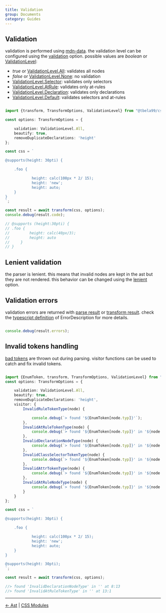 ```yaml
---
title: Validation
group: Documents
category: Guides
---
```


## Validation

validation is performed using [mdn-data](https://github.com/mdn/data). the validation level can be configured using the [validation](../docs/interfaces/node.ParserOptions.html#validation) option.
possible values are _boolean_ or [ValidationLevel](../docs/enums/node.ValidationLevel.html):

- _true_ or [ValidationLevel.All](../docs/media/node.ValidationLevel.html#all): validates all nodes
- _false_ or [ValidationLevel.None](../docs/media/node.ValidationLevel.html#none): no validation
- [ValidationLevel.Selector](../docs/media/node.ValidationLevel.html#selector): validates only selectors
- [ValidationLevel.AtRule](../docs/media/node.ValidationLevel.html#atrule): validates only at-rules
- [ValidationLevel.Declaration](../docs/media/node.ValidationLevel.html#declaration): validates only declarations
- [ValidationLevel.Default](../docs/media/node.ValidationLevel.html#default): validates selectors and at-rules

```ts

import {transform, TransformOptions, ValidationLevel} from "@tbela99/css-parser";

const options: TransformOptions = {

    validation: ValidationLevel.All,
    beautify: true,
    removeDuplicateDeclarations: 'height'
};

const css = `

@supports(height: 30pti) {

    .foo {

            height: calc(100px * 2/ 15);
            height: 'new';
            height: auto;
    }
}
`;

const result = await transform(css, options);
console.debug(result.code);

// @supports (height:30pti) {
// .foo {
//         height: calc(40px/3);
//         height: auto
//     }
// }
```

## Lenient validation

the parser is lenient. this means that invalid nodes are kept in the ast but they are not rendered.
this behavior can be changed using the [lenient](../docs/interfaces/node.ParserOptions.html#lenient) option.

## Validation errors

validation errors are returned with [parse result](../docs/interfaces/node.ParseResult.html) or [transform result](../docs/interfaces/node.TransformResult.html).
check the [typescript definition](../docs/interfaces/node.ErrorDescription.html) of ErrorDescription for more details.


```ts

console.debug(result.errors);
```

## Invalid tokens handling

[bad tokens](../docs/enums/node.EnumToken.html#badcdotokentype) are thrown out during parsing. visitor functions can be used to catch and fix invalid tokens.

```ts

import {EnumToken, transform, TransformOptions, ValidationLevel} from "@tbela99/css-parser";
const options: TransformOptions = {

    validation: ValidationLevel.All,
    beautify: true,
    removeDuplicateDeclarations: 'height',
    visitor: {
        InvalidRuleTokenType(node) {

            console.debug(`> found '${EnumToken[node.typ]}'`);
        },
        InvalidAtRuleTokenType(node) {
            console.debug(`> found '${EnumToken[node.typ]}' in '${node.loc.src}' at ${node.loc.sta.lin}:${node.loc.sta.col}`);
        },
        InvalidDeclarationNodeType(node) {
            console.debug(`> found '${EnumToken[node.typ]}' in '${node.loc.src}' at ${node.loc.sta.lin}:${node.loc.sta.col}`);
        },
        InvalidClassSelectorTokenType(node) {
            console.debug(`> found '${EnumToken[node.typ]}' in '${node.loc.src}' at ${node.loc.sta.lin}:${node.loc.sta.col}`);
        },
        InvalidAttrTokenType(node) {
            console.debug(`> found '${EnumToken[node.typ]}' in '${node.loc.src}' at ${node.loc.sta.lin}:${node.loc.sta.col}`);
        },
        InvalidAtRuleNodeType(node) {
            console.debug(`> found '${EnumToken[node.typ]}' in '${node.loc.src}' at ${node.loc.sta.lin}:${node.loc.sta.col}`);
        }
    }
};

const css = `

@supports(height: 30pti) {

    .foo {

            height: calc(100px * 2/ 15);
            height: 'new';
            height: auto;
    }
}

@supports(height: 30pti);
`;

const result = await transform(css, options);

//> found 'InvalidDeclarationNodeType' in '' at 8:13
//> found 'InvalidAtRuleTokenType' in '' at 13:1

```
------
[← Ast](./ast.md) | [CSS Modules](./css-module.md) 